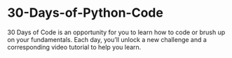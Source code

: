# 30-Days-of-Python-Code
30 Days of Code is an opportunity for you to learn how to code or brush up on your fundamentals. Each day, you’ll unlock a new challenge and a corresponding video tutorial to help you learn.
